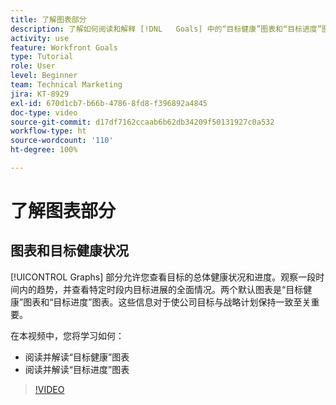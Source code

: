 ```yaml
---
title: 了解图表部分
description: 了解如何阅读和解释 [!DNL   Goals] 中的“目标健康”图表和“目标进度”图表。
activity: use
feature: Workfront Goals
type: Tutorial
role: User
level: Beginner
team: Technical Marketing
jira: KT-8929
exl-id: 670d1cb7-b66b-4786-8fd8-f396892a4845
doc-type: video
source-git-commit: d17df7162ccaab6b62db34209f50131927c0a532
workflow-type: ht
source-wordcount: '110'
ht-degree: 100%

---
```


# 了解图表部分

## 图表和目标健康状况

[!UICONTROL Graphs] 部分允许您查看目标的总体健康状况和进度。观察一段时间内的趋势，并查看特定时段内目标进展的全面情况。两个默认图表是“目标健康”图表和“目标进度”图表。这些信息对于使公司目标与战略计划保持一致至关重要。

在本视频中，您将学习如何：

* 阅读并解读“目标健康”图表
* 阅读并解读“目标进度”图表

>[!VIDEO](https://video.tv.adobe.com/v/335201/?quality=12&learn=on&enablevpops)
